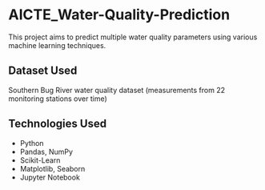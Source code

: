 # AICTE_Water-Quality-Prediction
This project aims to predict multiple water quality parameters using various machine learning techniques.

## Dataset Used
Southern Bug River water quality dataset (measurements from 22 monitoring stations over time)

## Technologies Used
- Python
- Pandas, NumPy
- Scikit-Learn
- Matplotlib, Seaborn
- Jupyter Notebook
